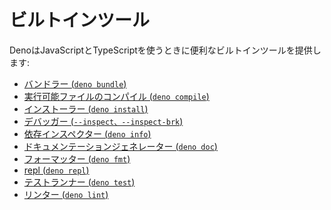 <!-- # Built-in tooling -->
# ビルトインツール

<!--
Deno provides some built in tooling that is useful when working with JavaScript
and TypeScript:
-->
DenoはJavaScriptとTypeScriptを使うときに便利なビルトインツールを提供します:

<!--
- [bundler (`deno bundle`)](./tools/bundler.md)
- [compiling executables (`deno compile`)](./tools/compiler.md)
- [installer (`deno install`)](./tools/script_installer.md)
- [dependency inspector (`deno info`)](./tools/dependency_inspector.md)
- [documentation generator (`deno doc`)](./tools/documentation_generator.md)
- [formatter (`deno fmt`)](./tools/formatter.md)
- [repl (`deno repl`)](./tools/repl.md)
- [test runner (`deno test`)](./testing.md)
- [linter (`deno lint`)](./tools/linter.md)
-->
- [バンドラー (`deno bundle`)](./tools/bundler.md)
- [実行可能ファイルのコンパイル (`deno compile`)](./tools/compiler.md)
- [インストーラー (`deno install`)](./tools/script_installer.md)
- [デバッガー (`--inspect、--inspect-brk`)](./tools/debugger.md)
- [依存インスペクター (`deno info`)](./tools/dependency_inspector.md)
- [ドキュメンテーションジェネレーター (`deno doc`)](./tools/documentation_generator.md)
- [フォーマッター (`deno fmt`)](./tools/formatter.md)
- [repl (`deno repl`)](./tools/repl.md)
- [テストランナー (`deno test`)](./testing.md)
- [リンター (`deno lint`)](./tools/linter.md)
